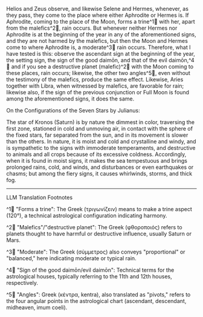 Helios and Zeus observe, and likewise Selene and Hermes, whenever, as they pass, they come to the place where either Aphrodite or Hermes is. If Aphrodite, coming to the place of the Moon, forms a trine^1🤖 with her, apart from the malefics^2🤖, rain occurs. But whenever neither Hermes nor Aphrodite is at the beginning of the year in any of the aforementioned signs, and they are not harmed by the malefics, but then the Moon and Hermes come to where Aphrodite is, a moderate^3🤖 rain occurs. Therefore, what I have tested is this: observe the ascendant sign at the beginning of the year, the setting sign, the sign of the good daimōn, and that of the evil daimōn,^4🤖 and if you see a destructive planet (malefic)^2🤖 with the Moon coming to these places, rain occurs; likewise, the other two angles^5🤖, even without the testimony of the malefics, produce the same effect. Likewise, Aries together with Libra, when witnessed by malefics, are favorable for rain; likewise also, if the sign of the previous conjunction or Full Moon is found among the aforementioned signs, it does the same.

On the Configurations of the Seven Stars by Julianus:

The star of Kronos (Saturn) is by nature the dimmest in color, traversing the first zone, stationed in cold and unmoving air, in contact with the sphere of the fixed stars, far separated from the sun, and in its movement is slower than the others. In nature, it is moist and cold and crystalline and windy, and is sympathetic to the signs with immoderate temperaments, and destructive to animals and all crops because of its excessive coldness. Accordingly, when it is found in moist signs, it makes the sea tempestuous and brings prolonged rains, cold, and winds, and disturbances or even earthquakes or chasms; but among the fiery signs, it causes whirlwinds, storms, and thick fog.

---

LLM Translation Footnotes

^1🤖  "Forms a trine": The Greek (τριγωνίζειν) means to make a trine aspect (120°), a technical astrological configuration indicating harmony.

^2🤖  "Malefics"/"destructive planet": The Greek (φθοροποιός) refers to planets thought to have harmful or destructive influence, usually Saturn or Mars.

^3🤖  "Moderate": The Greek (σύμμετρος) also conveys "proportional" or "balanced," here indicating moderate or typical rain.

^4🤖  "Sign of the good daimōn/evil daimōn": Technical terms for the astrological houses, typically referring to the 11th and 12th houses, respectively.

^5🤖  "Angles": Greek (κέντρα, kentra), also translated as "pivots," refers to the four angular points in the astrological chart (ascendant, descendant, midheaven, imum coeli).